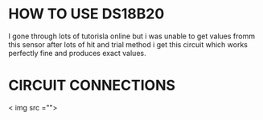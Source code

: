 # HOW TO USE DS18B20

I gone through lots of  tutorisla online but i was unable to get values fromm this sensor after lots of hit and trial method i get this circuit which works perfectly fine and produces exact values.

# CIRCUIT CONNECTIONS
 < img src ="">
